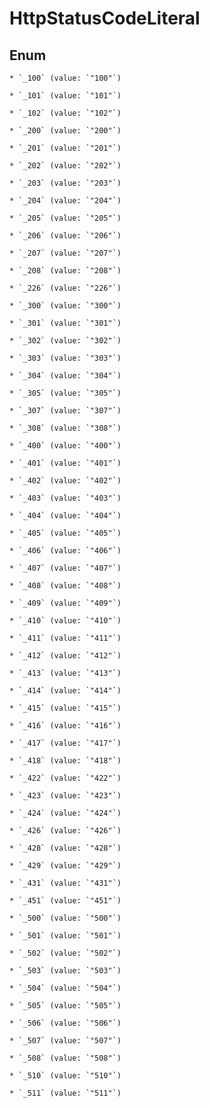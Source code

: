 
# HttpStatusCodeLiteral

## Enum


    * `_100` (value: `"100"`)

    * `_101` (value: `"101"`)

    * `_102` (value: `"102"`)

    * `_200` (value: `"200"`)

    * `_201` (value: `"201"`)

    * `_202` (value: `"202"`)

    * `_203` (value: `"203"`)

    * `_204` (value: `"204"`)

    * `_205` (value: `"205"`)

    * `_206` (value: `"206"`)

    * `_207` (value: `"207"`)

    * `_208` (value: `"208"`)

    * `_226` (value: `"226"`)

    * `_300` (value: `"300"`)

    * `_301` (value: `"301"`)

    * `_302` (value: `"302"`)

    * `_303` (value: `"303"`)

    * `_304` (value: `"304"`)

    * `_305` (value: `"305"`)

    * `_307` (value: `"307"`)

    * `_308` (value: `"308"`)

    * `_400` (value: `"400"`)

    * `_401` (value: `"401"`)

    * `_402` (value: `"402"`)

    * `_403` (value: `"403"`)

    * `_404` (value: `"404"`)

    * `_405` (value: `"405"`)

    * `_406` (value: `"406"`)

    * `_407` (value: `"407"`)

    * `_408` (value: `"408"`)

    * `_409` (value: `"409"`)

    * `_410` (value: `"410"`)

    * `_411` (value: `"411"`)

    * `_412` (value: `"412"`)

    * `_413` (value: `"413"`)

    * `_414` (value: `"414"`)

    * `_415` (value: `"415"`)

    * `_416` (value: `"416"`)

    * `_417` (value: `"417"`)

    * `_418` (value: `"418"`)

    * `_422` (value: `"422"`)

    * `_423` (value: `"423"`)

    * `_424` (value: `"424"`)

    * `_426` (value: `"426"`)

    * `_428` (value: `"428"`)

    * `_429` (value: `"429"`)

    * `_431` (value: `"431"`)

    * `_451` (value: `"451"`)

    * `_500` (value: `"500"`)

    * `_501` (value: `"501"`)

    * `_502` (value: `"502"`)

    * `_503` (value: `"503"`)

    * `_504` (value: `"504"`)

    * `_505` (value: `"505"`)

    * `_506` (value: `"506"`)

    * `_507` (value: `"507"`)

    * `_508` (value: `"508"`)

    * `_510` (value: `"510"`)

    * `_511` (value: `"511"`)



